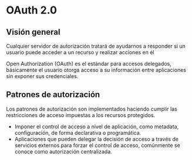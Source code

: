 # OAuth 2.0

## Visión general

Cualquier servidor de autorización tratará de ayudarnos a responder si un usuario puede acceder a un recurso y realizar acciones en él

Open Authorization \(OAuth\) es el estándar para accesos delegados, básicamente el usuario otorga acceso a su información entre aplicaciones sin exponer sus credenciales.

## Patrones de autorización

Los patrones de autorización son implementados haciendo cumplir las restricciones de acceso impuestas a los recursos protegidos.

* Imponer el control de acceso a nivel de aplicación, como metadata, configuración, de forma declarativa o programática.
* Aplicaciones que pueden delegar la decisión de acceso a través de servicios externos para forzar el control de acceso, comúnmente se conoce como autorización centralizada.



